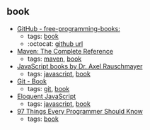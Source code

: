 book 
---
* [GitHub - free-programming-books: ](https://github.com/vhf/free-programming-books)
    * tags: [book](../tags/book.md)
    * :octocat: [github url](https://github.com/vhf/free-programming-books)
* [Maven: The Complete Reference](http://books.sonatype.com/mvnref-book/reference/index.html)
    * tags: [maven](../tags/maven.md), [book](../tags/book.md)
* [JavaScript books by Dr. Axel Rauschmayer](http://exploringjs.com/)
    * tags: [javascript](../tags/javascript.md), [book](../tags/book.md)
* [Git - Book](https://git-scm.com/book)
    * tags: [git](../tags/git.md), [book](../tags/book.md)
* [Eloquent JavaScript](http://eloquentjavascript.net/)
    * tags: [javascript](../tags/javascript.md), [book](../tags/book.md)
* [97 Things Every Programmer Should Know](http://programmer.97things.oreilly.com/wiki/index.php/Contributions_Appearing_in_the_Book)
    * tags: [book](../tags/book.md)
